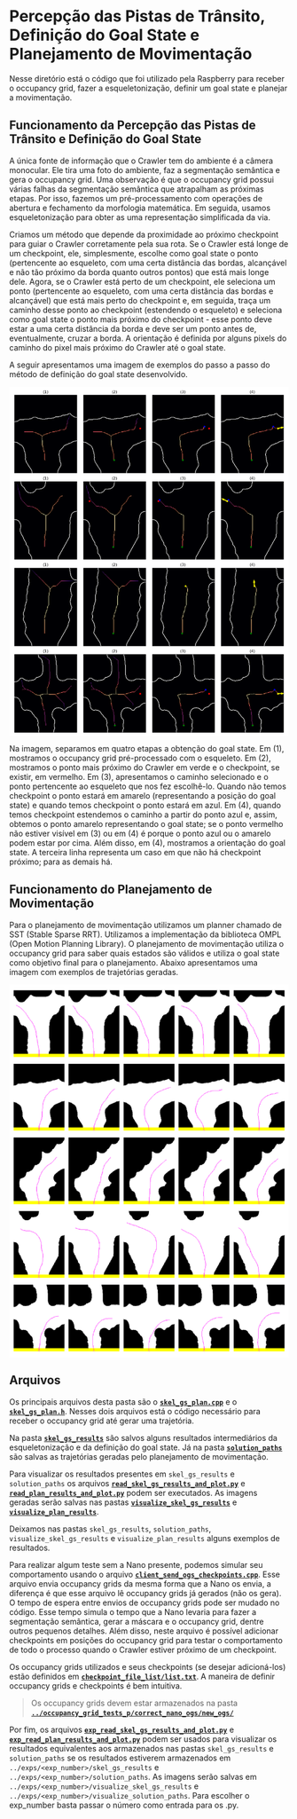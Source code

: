 # Percepção das Pistas de Trânsito, Definição do Goal State e Planejamento de Movimentação

Nesse diretório está o código que foi utilizado pela Raspberry para receber o occupancy grid, fazer a esqueletonização, 
definir um goal state e planejar a movimentação.

## Funcionamento da Percepção das Pistas de Trânsito e Definição do Goal State

A única fonte de informação que o Crawler tem do ambiente é a câmera monocular. Ele tira uma foto do ambiente, faz a segmentação semântica e gera o occupancy grid. Uma observação é que o occupancy grid possui várias falhas da segmentação semântica que atrapalham as próximas etapas. Por isso, fazemos um pré-processamento com operações de abertura e fechamento da morfologia matemática. Em seguida, usamos esqueletonização para obter as uma representação simplificada da via.

Criamos um método que depende da proximidade ao próximo checkpoint para guiar o Crawler corretamente pela sua rota. Se o Crawler está longe de um checkpoint, ele, simplesmente, escolhe como goal state o ponto (pertencente ao esqueleto, com uma certa distância das bordas, alcançável e não tão próximo da borda quanto outros pontos) que está mais longe dele.  Agora, se o Crawler está perto de um checkpoint, ele seleciona um ponto (pertencente ao esqueleto, com uma certa distância das bordas e alcançável) que está mais perto do checkpoint e, em seguida, traça um caminho desse ponto ao checkpoint (estendendo o esqueleto) e seleciona como goal state o ponto mais próximo do checkpoint -  esse ponto deve estar a uma certa distância da borda e deve ser um ponto antes de, eventualmente, cruzar a borda. A orientação é definida por alguns pixels do caminho do pixel mais próximo do Crawler até o goal state.

A seguir apresentamos uma imagem de exemplos do passo a passo do método de definição do goal state desenvolvido.

<img src="../docs/images/define_gs_steps_images.png" alt="drawing" style="width:80vw; display: block; margin-left: auto; margin-right:auto;">

Na imagem, separamos em quatro etapas a obtenção do goal state. Em (1), mostramos o occupancy grid pré-processado com o esqueleto. Em (2), mostramos o ponto mais próximo do Crawler em verde e o checkpoint, se existir, em vermelho. Em (3), apresentamos o caminho selecionado e o ponto pertencente ao esqueleto que nos fez escolhê-lo. Quando não temos checkpoint o ponto estará em amarelo (representando a posição do goal state) e quando temos checkpoint o ponto estará em azul. Em (4), quando temos checkpoint estendemos o caminho a partir do ponto azul e, assim, obtemos o ponto amarelo representando o goal state; se o ponto vermelho não estiver visível em (3) ou em (4) é porque o ponto azul ou o amarelo podem estar por cima. Além disso, em (4), mostramos a orientação do goal state. A terceira linha representa um caso em que não há checkpoint próximo; para as demais há.

## Funcionamento do Planejamento de Movimentação

Para o planejamento de movimentação utilizamos um planner chamado de SST (Stable Sparse RRT). Utilizamos a implementação da biblioteca OMPL (Open Motion Planning Library). O planejamento de movimentação utiliza o occupancy grid para saber quais estados são válidos e utiliza o goal state como objetivo final para o planejamento. Abaixo apresentamos uma imagem com exemplos de trajetórias geradas.

<img src="../docs/images/sst_final.png" alt="drawing" style="width:65vw; display: block; margin-left: auto; margin-right:auto;">

## Arquivos
Os principais arquivos desta pasta são o [**`skel_gs_plan.cpp`**](./skel_gs_plan.cpp) e o [**`skel_gs_plan.h`**](./skel_gs_plan.h). 
Nesses dois arquivos está o código necessário para receber o occupancy grid até gerar uma trajetória.

Na pasta [**`skel_gs_results`**](./skel_gs_results) são salvos alguns resultados intermediários da esqueletonização e da definição do goal state.
Já na pasta [**`solution_paths`**](./solution_paths) são salvas as trajetórias geradas pelo planejamento de movimentação.

Para visualizar os resultados presentes em `skel_gs_results` e `solution_paths` os arquivos 
[**`read_skel_gs_results_and_plot.py`**](./read_skel_gs_results_and_plot.py) e 
[**`read_plan_results_and_plot.py`**](./read_plan_results_and_plot.py) podem ser executados. 
As imagens geradas serão salvas nas pastas 
[**`visualize_skel_gs_results`**](./visualize_skel_gs_results) e [**`visualize_plan_results`**](./visualize_plan_results).

Deixamos nas pastas `skel_gs_results`, `solution_paths`, `visualize_skel_gs_results` e `visualize_plan_results` alguns exemplos de resultados.

Para realizar algum teste sem a Nano presente, podemos simular seu comportamento usando o arquivo 
[**`client_send_ogs_checkpoints.cpp`**](./client_send_ogs_checkpoints.cpp). Esse arquivo envia occupancy grids da mesma forma que a Nano os envia, 
a diferença é que esse arquivo lê occupancy grids já gerados (não os gera). O tempo de espera entre envios de occupancy grids pode ser mudado no código. 
Esse tempo simula o tempo que a Nano levaria para fazer a segmentação semântica, gerar a máscara e o occupancy grid, dentre outros pequenos detalhes.
Além disso, neste arquivo é possível adicionar checkpoints em posições do occupancy grid para testar o comportamento de todo o processo quando o Crawler
estiver próximo de um checkpoint.

Os occupancy grids utilizados e seus checkpoints (se desejar adicioná-los) estão definidos em 
[**`checkpoint_file_list/list.txt`**](./checkpoint_file_list/list.txt). A maneira de definir occupancy grids e checkpoints é bem intuitiva.

> Os occupancy grids devem estar armazenados na pasta 
> [**`../occupancy_grid_tests_p/correct_nano_ogs/new_ogs/`**](../occupancy_grid_tests_p/correct_nano_ogs/new_ogs)

Por fim, os arquivos [**`exp_read_skel_gs_results_and_plot.py`**](./exp_read_skel_gs_results_and_plot.py) e 
[**`exp_read_plan_results_and_plot.py`**](./exp_read_plan_results_and_plot.py) podem ser usados para visualizar os resultados equivalentes aos 
armazenados nas pastas `skel_gs_results` e `solution_paths` se os resultados estiverem armazenados em 
`../exps/<exp_number>/skel_gs_results` e `../exps/<exp_number>/solution_paths`. As imagens serão salvas em
`../exps/<exp_number>/visualize_skel_gs_results` e `../exps/<exp_number>/visualize_solution_paths`. Para escolher o exp_number 
basta passar o número como entrada para os .py.
